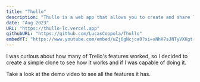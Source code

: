 ```yaml
---
title: "Thullo"
description: "Thullo is a web app that allows you to create and share lists of tasks."
date: "Aug 2023"
URL: "https://thullo-lc.vercel.app"
githubURL: "https://github.com/LucasCoppola/Thullo"
embedYT: "https://www.youtube.com/embed/uZj6gNcjca0?si=xNhH7sJNTyVXKgt-"
---
```


I was curious about how many of Trello's features worked, so I decided to create a simple clone to see how it works and if I was capable of doing it.

Take a look at the demo video to see all the features it has.
